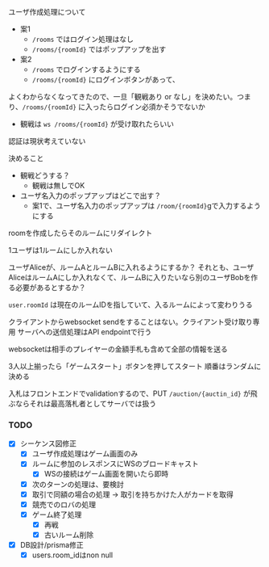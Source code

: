 ユーザ作成処理について

- 案1
  - `/rooms` ではログイン処理はなし
  - `/rooms/{roomId}` ではポップアップを出す
- 案2
  - `/rooms` でログインするようにする
  - `/rooms/{roomId}` にログインボタンがあって、

よくわからなくなってきたので、一旦「観戦あり or なし」を決めたい。つまり、`/rooms/{roomId}` に入ったらログイン必須かそうでないか

- 観戦は `ws /rooms/{roomId}` が受け取れたらいい

認証は現状考えていない

決めること

- 観戦どうする？
  - 観戦は無しでOK
- ユーザ名入力のポップアップはどこで出す？
  - 案1で、ユーザ名入力のポップアップは `/room/{roomId}`gで入力するようにする

roomを作成したらそのルームにリダイレクト

1ユーザは1ルームにしか入れない

ユーザAliceが、ルームAとルームBに入れるようにするか？
それとも、ユーザAliceはルームAにしか入れなくて、ルームBに入りたいなら別のユーザBobを作る必要があるとするか？

`user.roomId` は現在のルームIDを指していて、入るルームによって変わりうる

クライアントからwebsocket sendをすることはない。クライアント受け取り専用
サーバへの送信処理はAPI endpointで行う

websocketは相手のプレイヤーの金額手札も含めて全部の情報を送る

3人以上揃ったら「ゲームスタート」ボタンを押してスタート
順番はランダムに決める

入札はフロントエンドでvalidationするので、PUT `/auction/{auctin_id}` が飛ぶならそれは最高落札者としてサーバでは扱う

### TODO

- [x] シーケンス図修正
  - [x] ユーザ作成処理はゲーム画面のみ
  - [x] ルームに参加のレスポンスにWSのブロードキャスト
    - [x] WSの接続はゲーム画面を開いたら即時
  - [x] 次のターンの処理は、要検討
  - [x] 取引で同額の場合の処理 -> 取引を持ちかけた人がカードを取得
  - [x] 競売でのロバの処理
  - [x] ゲーム終了処理
    - [x] 再戦
    - [x] 古いルーム削除
- [x] DB設計/prisma修正
  - [x] users.room_idはnon null
